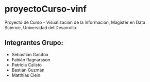 # proyectoCurso-vinf
Proyecto de Curso - Visualización de la Información, Magíster en Data Science, Universidad del Desarrollo.
## Integrantes Grupo:
- Sebastián Gacitúa
- Fabián Ragnarsson
- Patricia Calisto
- Bastián Guzmán
- Matthias Clein